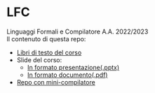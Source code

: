 # LFC
Linguaggi Formali e Compilatore A.A. 2022/2023  
Il contenuto di questa repo:
+ [Libri di testo del corso](https://github.com/ElBlasco69/LFC/tree/main/book)
+ Slide del corso:  
    - [In formato presentazione(.pptx)](https://github.com/ElBlasco69/LFC/tree/main/slides/pptx)
    - [In formato documento(.pdf)](https://github.com/ElBlasco69/LFC/tree/main/slides/pdf)
+ [Repo con mini-compilatore](https://github.com/Wilfred/babyc/tree/master/c99)
